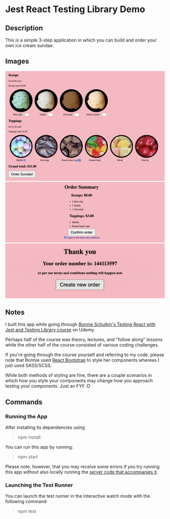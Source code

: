 # Jest React Testing Library Demo

## Description

This is a simple 3-step application in which you can build and order your own ice cream sundae.

## Images

![](src/assets/order_phase_1.png)
![](src/assets/order_phase_2.png)
![](src/assets/order_phase_3.png)

## Notes

I built this app while going through [Bonnie Schulkin's Testing React with Jest and Testing Library course](https://www.udemy.com/course/react-testing-library/) on Udemy.

Perhaps half of the course was theory, lectures, and "follow along" lessons while the other half of the course consisted of various coding challenges.

If you're going through the course yourself and referring to my code, please note that Bonnie used [React Bootstrap](https://react-bootstrap.netlify.app/) to style her components whereas I just used SASS/SCSS.

While both methods of styling are fine, there are a couple scenarios in which how you style your components may change how you approach testing your components. Just an FYI! :D

## Commands

### Running the App

After installing its dependencies using

> npm install

You can run this app by running:

> npm start

Please note, however, that you may receive some errors if you try running this app without also locally running the [server code that accompanies it](https://github.com/bonnie/udemy-TESTING-LIBRARY/tree/main/sundae-server).

### Launching the Test Runner

You can launch the test runner in the interactive watch mode with the following command:

> npm test
